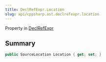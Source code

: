 ```yaml
---
title: DeclRefExpr.Location
slug: api/cppsharp.ast.declrefexpr.location
---
```

Property in [DeclRefExpr](/api/cppsharp/ast/declrefexpr)

## Summary



```csharp
public SourceLocation Location { get; set; }
```

